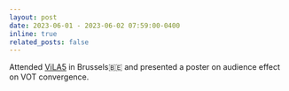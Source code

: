 ```yaml
---
layout: post
date: 2023-06-01 - 2023-06-02 07:59:00-0400
inline: true
related_posts: false
---
```


Attended [ViLA5](https://www.vila5.be/) in Brussels🇧🇪 and presented a poster on audience effect on VOT convergence.
